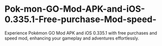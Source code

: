 # Pok-mon-GO-Mod-APK-and-iOS-0.335.1-Free-purchase-Mod-speed-
Experience Pokémon GO Mod APK and iOS 0.335.1 with free purchases and speed mod, enhancing your gameplay and adventures effortlessly.
